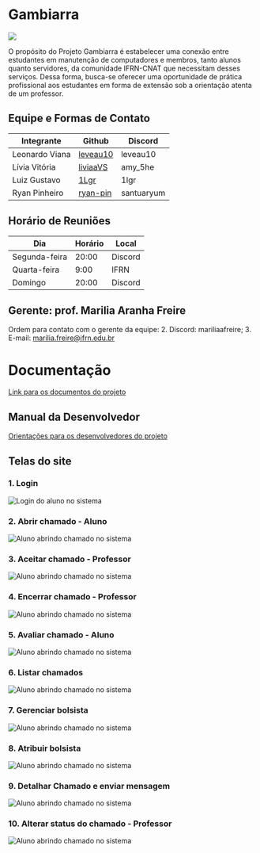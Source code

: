 # Gambiarra

<img src="logo_light.png"/>

O propósito do Projeto Gambiarra é estabelecer uma conexão entre estudantes em manutenção de computadores e membros, tanto alunos quanto servidores, da comunidade IFRN-CNAT que necessitam desses serviços. Dessa forma, busca-se oferecer uma oportunidade de prática profissional aos estudantes em forma de extensão sob a orientação atenta de um professor.

## Equipe e Formas de Contato

| Integrante     | Github                                  | Discord    |
| -------------- | --------------------------------------- | ---------- |
| Leonardo Viana | [leveau10](https://github.com/leveau10) | leveau10   |
| Lívia Vitória  | [liviaaVS](https://github.com/liviaaVS)   | amy_5he    |
| Luiz Gustavo   | [1Lgr](https://github.com/1Lgr)         | 1lgr       |
| Ryan Pinheiro  | [ryan-pin](https://github.com/ryan-pin) | santuaryum |

## Horário de Reuniões

| Dia           | Horário | Local   |
| ------------- | ------- | ------- |
| Segunda-feira | 20:00   | Discord |
| Quarta-feira  | 9:00    | IFRN    |
| Domingo       | 20:00   | Discord |

## Gerente: prof. Marilia Aranha Freire

Ordem para contato com o gerente da equipe: 2. Discord: mariliaafreire; 3. E-mail: marilia.freire@ifrn.edu.br

# Documentação

[Link para os documentos do projeto](gamb-doc/documentacao.md)

## Manual da Desenvolvedor

[Orientações para os desenvolvedores do projeto](gamb-doc/guia-ds/guia.md)

## Telas do site

### 1. Login

![Login do aluno no sistema](gamb-doc/imgs/login.gif)

### 2. Abrir chamado - Aluno

![Aluno abrindo chamado no sistema](gamb-doc/imgs/abrir-chamado.gif)

### 3. Aceitar chamado - Professor

![Aluno abrindo chamado no sistema](gamb-doc/imgs/aceitar.gif)

### 4. Encerrar chamado - Professor

![Aluno abrindo chamado no sistema](gamb-doc/imgs/encerrar.gif)

### 5. Avaliar chamado - Aluno

![Aluno abrindo chamado no sistema](gamb-doc/imgs/avaliar.gif)

### 6. Listar chamados

![Aluno abrindo chamado no sistema](gamb-doc/imgs/listagem.gif)

### 7. Gerenciar bolsista

![Aluno abrindo chamado no sistema](gamb-doc/imgs/gerenciar-bolsista.gif)

### 8. Atribuir bolsista

![Aluno abrindo chamado no sistema](gamb-doc/imgs/atribuir-bolsista.gif)

### 9. Detalhar Chamado e enviar mensagem

![Aluno abrindo chamado no sistema](gamb-doc/imgs/detalhar.gif)

### 10. Alterar status do chamado - Professor

![Aluno abrindo chamado no sistema](gamb-doc/imgs/alterar-status.gif)
